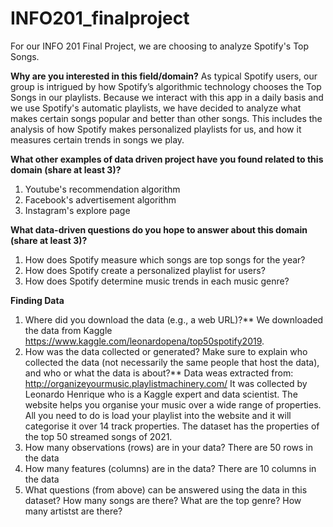 # INFO201_finalproject

For our INFO 201 Final Project, we are choosing to analyze Spotify's Top Songs.

**Why are you interested in this field/domain?**
As typical Spotify users, our group is intrigued by how Spotify’s algorithmic technology chooses the Top Songs in our playlists. Because we interact with this app in a daily basis and we use Spotify's automatic playlists, we have decided to analyze what makes certain songs popular and better than other songs. This includes the analysis of how Spotify makes personalized playlists for us, and how it measures certain trends in songs we play. 

**What other examples of data driven project have you found related to this domain (share at least 3)?**
1) Youtube's recommendation algorithm 
2) Facebook's advertisement algorithm
3) Instagram's explore page


**What data-driven questions do you hope to answer about this domain (share at least 3)?**
1) How does Spotify measure which songs are top songs for the year? 
2) How does Spotify create a personalized playlist for users? 
3) How does Spotify determine music trends in each music genre? 

**Finding Data**
1) Where did you download the data (e.g., a web URL)?**
We downloaded the data from Kaggle https://www.kaggle.com/leonardopena/top50spotify2019.
2) How was the data collected or generated? Make sure to explain who collected the data (not necessarily the same people that host the data), and who or what the data is about?**
Data weas extracted from: http://organizeyourmusic.playlistmachinery.com/
It was collected by Leonardo Henrique who is a Kaggle expert and data scientist.
The website helps you organise your music over a wide range of properties. All you need to do is load your playlist into the website and it will categorise it over 14 track properties. The dataset has the properties of the top 50 streamed songs of 2021.
3) How many observations (rows) are in your data?
There are 50 rows in the data
4) How many features (columns) are in the data?
There are 10 columns in the data
5) What questions (from above) can be answered using the data in this dataset?
How many songs are there?  What are the top genre? How many artistst are there? 
